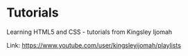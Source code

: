 # Tutorials
Learning HTML5 and CSS - tutorials from Kingsley Ijomah

Link: https://www.youtube.com/user/kingsleyijomah/playlists

